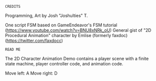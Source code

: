 ~~~~~~~~~~
CREDITS
~~~~~~~~~~
Programming, Art by Josh "Joshulties" T.

One script FSM based on GameEndeavor's FSM tutorial (https://www.youtube.com/watch?v=BNU8xNRk_oU)
General gist of "2D Procedural Animation" character by Emlise (formerly faxdoc) (https://twitter.com/faxdocc)

~~~~~~~~~~
READ ME
~~~~~~~~~~
The 2D Character Animation Demo contains a player scene with a finite state machine, player controller code, and animation code.

Move left: A
Move right: D
